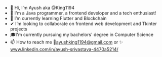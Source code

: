 - 👋 Hi, I’m Ayush aka @King1194
- 🤖 I'm a Java programmer, a frontend developer and a tech enthusiast! 
- 🙌 I’m currently learning Flutter and Blockchain
- ✔ I’m looking to collaborate on frontend web development and Tkinter projects
- 🎓I'm currently pursuing my bachelors' degree in Computer Science
- 📫 How to reach me 📧ayushking1194@gmail.com or ✨ www.linkedin.com/in/ayush-srivastava-4470a5214/

<!---
King1194/King1194 is a ✨ special ✨ repository because its `README.md` (this file) appears on your GitHub profile.
You can click the Preview link to take a look at your changes.
--->
